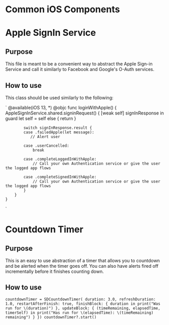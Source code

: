 # Common iOS Components

# Apple SignIn Service
## Purpose
This file is meant to be a convenient way to abstract the Apple Sign-in Service and call it similarly to Facebook and Google's O-Auth services.

## How to use 
This class should be used similarly to the following: 

`
    @available(iOS 13, *)
    @objc func loginWithApple() {
        AppleSignInService.shared.signinRequest() { [weak self] signInResponse in
            guard let self = self else { return }

            switch signInResponse.result {
            case .failedApple(let message):
               // Alert user 

            case .userCancelled:
                break

            case .completeLoggedInWithApple:
                // Call your own Authentication service or give the user the logged app flows 

            case .completeSignedInWithApple:
                // Call your own Authentication service or give the user the logged app flows 
            }
        }
    }
`

# Countdown Timer
## Purpose 
This is an easy to use abstraction of a timer that allows you to countdown and be alerted when the timer goes off. 
You can also have alerts fired off incrementally before it finishes counting down. 

## How to use
`
    countdownTimer = SDCountdownTimer(
            duration: 3.0,
            refreshDuration: 1.0,
            restartAfterFinish: true,
            finishBlock: { duration in
                print("Was run for \(duration)")
            },
            updateBlock: { (timeRemaining, elapsedTime, timerSelf) in
                print("Has run for \(elapsedTime): \(timeRemaining) remaining")
            }
        })
    countdownTimer?.start()
`
